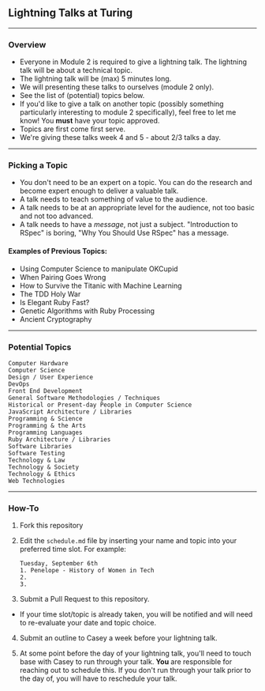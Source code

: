 ## Lightning Talks at Turing 

---

### Overview
* Everyone in Module 2 is required to give a lightning talk. The lightning talk will be about a technical topic.
* The lightning talk will be (max) 5 minutes long.
* We will presenting these talks to ourselves (module 2 only).
* See the list of (potential) topics below.
* If you'd like to give a talk on another topic (possibly something particularly interesting to module 2 specifically), feel free to let me know! You **must** have your topic approved.
* Topics are first come first serve.
* We're giving these talks week 4 and 5 - about 2/3 talks a day.

---

### Picking a Topic

* You don't need to be an expert on a topic. You can do the research and become expert enough to deliver a valuable talk.
* A talk needs to teach something of value to the audience.
* A talk needs to be at an appropriate level for the audience, not too basic and not too advanced.
* A talk needs to have a *message*, not just a subject. "Introduction to RSpec" is boring, "Why You Should Use RSpec" has a message.

#### Examples of Previous Topics: 

* Using Computer Science to manipulate OKCupid
* When Pairing Goes Wrong
* How to Survive the Titanic with Machine Learning
* The TDD Holy War
* Is Elegant Ruby Fast?
* Genetic Algorithms with Ruby Processing
* Ancient Cryptography

---

### Potential Topics
	Computer Hardware
	Computer Science
	Design / User Experience
	DevOps
	Front End Development
	General Software Methodologies / Techniques
	Historical or Present-day People in Computer Science
	JavaScript Architecture / Libraries
	Programming & Science
	Programming & the Arts
	Programming Languages
	Ruby Architecture / Libraries
	Software Libraries
	Software Testing
	Technology & Law
	Technology & Society
	Technology & Ethics
	Web Technologies

---

### How-To

1. Fork this repository
2. Edit the `schedule.md` file by inserting your name and topic into your preferred time slot. For example:

	```
	Tuesday, September 6th
	1. Penelope - History of Women in Tech
	2.
	3. 
	```

3. Submit a Pull Request to this repository.

* If your time slot/topic is already taken, you will be notified and will need to re-evaluate your date and topic choice.

4. Submit an outline to Casey a week before your lightning talk. 

5. At some point before the day of your lightning talk, you'll need to touch base with Casey to run through your talk. **You** are responsible for reaching out to schedule this. If you don't run through your talk prior to the day of, you will have to reschedule your talk.
 